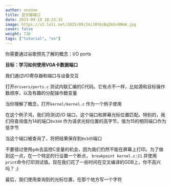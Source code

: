 ```yaml
---
author: xnzone 
title: 显示器端口
date: 2021-09-10 10:23:32
image: https://s2.loli.net/2025/09/24/J8Y6zBqZmSn9NkW.jpg
cover: false
weight: 716
tags: ["tutorial", "os"]
---
```


你需要通过谷歌预先了解的概念：I/O ports

**目标：学习如何使用VGA卡数据端口**

我们通过I/O寄存器和端口与设备交互

打开`drivers/ports.c` 测试内联汇编的C代码。它有点不一样，比如源和目标操作数顺序，以及有趣的分配操作数变量

当你理解了概念，打开`kernel/kernel.c` 作为一个例子使用

在这个例子鸿，我们将测试I/O 端口，这个端口和屏幕光标位置匹配。特别的，我们将查询值为14的端口`0x3d4` 作为请求光标位置的高字节，值为15的相同端口作为低字节

当这个端口被查询了，将把结果保存到`0x3d5`端口

不要错过使用`gdb`去监控C变量的机会，因为我们仍然不能在屏幕上打印。为了做到这一点，在一个特定的行设置一个断点， `breakpoint kernel.c:21` 并使用`print`命令打印测试值。现在我们花了一些时间在交叉编译的GDB上，你不高兴吗？ ;)

最后，我们使用查询到的光标位置，在那个地方写一个字符